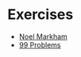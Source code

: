 # Exercises

- [Noel Markham](https://github.com/noelmarkham/learn-you-a-haskell-exercises)
- [99 Problems](https://wiki.haskell.org/H-99:_Ninety-Nine_Haskell_Problems)

